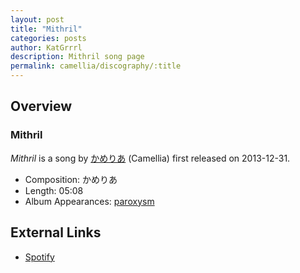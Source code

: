 ```yaml
---
layout: post
title: "Mithril"
categories: posts
author: KatGrrrl
description: Mithril song page
permalink: camellia/discography/:title
---
```


## Overview

### Mithril

*Mithril* is a song by [かめりあ](<{% link postsWiki/_posts/2023-12-10-camellia.md %}>) (Camellia) first released on 2013-12-31.

* Composition: かめりあ
* Length: 05:08
* Album Appearances: [paroxysm](<{% link postsInclude/_posts/camellia/albums/paroxysm/2023-12-05-paroxysm.md%}>)

## External Links

* [Spotify](https://open.spotify.com/track/3IYHHerniKuHWnGmlDuf9U?si=34dd49ec3d5a4b74)
